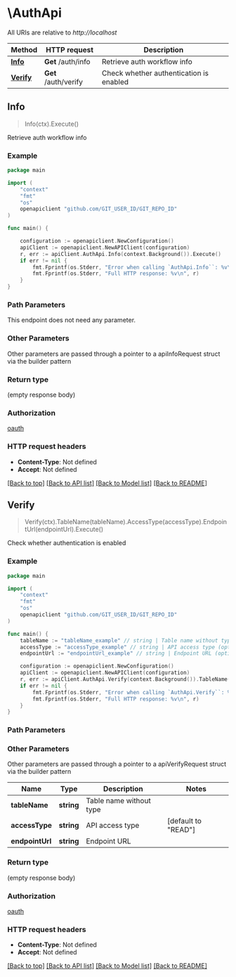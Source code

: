 # \AuthApi

All URIs are relative to *http://localhost*

Method | HTTP request | Description
------------- | ------------- | -------------
[**Info**](AuthApi.md#Info) | **Get** /auth/info | Retrieve auth workflow info
[**Verify**](AuthApi.md#Verify) | **Get** /auth/verify | Check whether authentication is enabled



## Info

> Info(ctx).Execute()

Retrieve auth workflow info

### Example

```go
package main

import (
    "context"
    "fmt"
    "os"
    openapiclient "github.com/GIT_USER_ID/GIT_REPO_ID"
)

func main() {

    configuration := openapiclient.NewConfiguration()
    apiClient := openapiclient.NewAPIClient(configuration)
    r, err := apiClient.AuthApi.Info(context.Background()).Execute()
    if err != nil {
        fmt.Fprintf(os.Stderr, "Error when calling `AuthApi.Info``: %v\n", err)
        fmt.Fprintf(os.Stderr, "Full HTTP response: %v\n", r)
    }
}
```

### Path Parameters

This endpoint does not need any parameter.

### Other Parameters

Other parameters are passed through a pointer to a apiInfoRequest struct via the builder pattern


### Return type

 (empty response body)

### Authorization

[oauth](../README.md#oauth)

### HTTP request headers

- **Content-Type**: Not defined
- **Accept**: Not defined

[[Back to top]](#) [[Back to API list]](../README.md#documentation-for-api-endpoints)
[[Back to Model list]](../README.md#documentation-for-models)
[[Back to README]](../README.md)


## Verify

> Verify(ctx).TableName(tableName).AccessType(accessType).EndpointUrl(endpointUrl).Execute()

Check whether authentication is enabled

### Example

```go
package main

import (
    "context"
    "fmt"
    "os"
    openapiclient "github.com/GIT_USER_ID/GIT_REPO_ID"
)

func main() {
    tableName := "tableName_example" // string | Table name without type (optional)
    accessType := "accessType_example" // string | API access type (optional) (default to "READ")
    endpointUrl := "endpointUrl_example" // string | Endpoint URL (optional)

    configuration := openapiclient.NewConfiguration()
    apiClient := openapiclient.NewAPIClient(configuration)
    r, err := apiClient.AuthApi.Verify(context.Background()).TableName(tableName).AccessType(accessType).EndpointUrl(endpointUrl).Execute()
    if err != nil {
        fmt.Fprintf(os.Stderr, "Error when calling `AuthApi.Verify``: %v\n", err)
        fmt.Fprintf(os.Stderr, "Full HTTP response: %v\n", r)
    }
}
```

### Path Parameters



### Other Parameters

Other parameters are passed through a pointer to a apiVerifyRequest struct via the builder pattern


Name | Type | Description  | Notes
------------- | ------------- | ------------- | -------------
 **tableName** | **string** | Table name without type | 
 **accessType** | **string** | API access type | [default to &quot;READ&quot;]
 **endpointUrl** | **string** | Endpoint URL | 

### Return type

 (empty response body)

### Authorization

[oauth](../README.md#oauth)

### HTTP request headers

- **Content-Type**: Not defined
- **Accept**: Not defined

[[Back to top]](#) [[Back to API list]](../README.md#documentation-for-api-endpoints)
[[Back to Model list]](../README.md#documentation-for-models)
[[Back to README]](../README.md)

